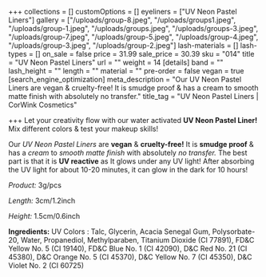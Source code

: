 +++
collections = []
customOptions = []
eyeliners = ["UV Neon Pastel Liners"]
gallery = ["/uploads/group-8.jpeg", "/uploads/groups1.jpeg", "/uploads/group-1.jpeg", "/uploads/groups.jpeg", "/uploads/groups-3.jpeg", "/uploads/group-7.jpeg", "/uploads/group-5.jpeg", "/uploads/group-4.jpeg", "/uploads/group-3.jpeg", "/uploads/group-2.jpeg"]
lash-materials = []
lash-types = []
on_sale = false
price = 31.99
sale_price = 30.39
sku = "014"
title = "UV Neon Pastel Liners"
url = ""
weight = 14
[details]
band = ""
lash_height = ""
length = ""
material = ""
pre-order = false
vegan = true
[search_engine_optimization]
meta_description = "Our UV Neon Pastel Liners are vegan & cruelty-free! It is smudge proof & has a cream to smooth matte finish with absolutely no transfer."
title_tag = "UV Neon Pastel Liners | CorWink Cosmetics"

+++
Let your creativity flow with our water activated **UV Neon Pastel Liner!** Mix different colors & test your makeup skills!

Our _UV Neon Pastel Liners_ are **vegan** & **cruelty-free!** It is **smudge proof** & has a _cream_ to _smooth matte finish_ with absolutely _no transfer._ The best part is that it is **UV reactive** as It glows under any UV light! After absorbing the UV light for about 10-20 minutes, it can glow in the dark for 10 hours!

_Product:_ 3g/pcs

_Length:_ 3cm/1.2inch

_Height:_ 1.5cm/0.6inch

**Ingredients:** UV Colors : Talc, Glycerin, Acacia Senegal Gum, Polysorbate-20, Water, Propanediol, Methylparaben, Titanium Dioxide (CI 77891), FD&C Yellow No. 5 (CI 19140), FD&C Blue No. 1 (CI 42090), D&C Red No. 21 (CI 45380), D&C Orange No. 5 (CI 45370), D&C Yellow No. 7 (CI 45350), D&C Violet No. 2 (CI 60725)